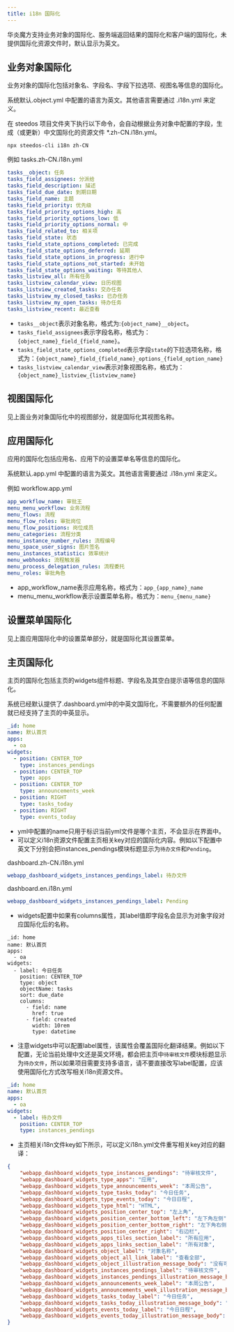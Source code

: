 ```yaml
---
title: i18n 国际化
---
```


华炎魔方支持业务对象的国际化、服务端返回结果的国际化和客户端的国际化，未提供国际化资源文件时，默认显示为英文。

## 业务对象国际化

业务对象的国际化包括对象名、字段名、字段下拉选项、视图名等信息的国际化。

系统默认.object.yml 中配置的语言为英文。其他语言需要通过 .i18n.yml 来定义。

在 steedos 项目文件夹下执行以下命令，会自动根据业务对象中配置的字段，生成（或更新）中文国际化的资源文件 *.zh-CN.i18n.yml。

```shell
npx steedos-cli i18n zh-CN
```

例如 tasks.zh-CN.i18n.yml

```yml
tasks__object: 任务
tasks_field_assignees: 分派给
tasks_field_description: 描述
tasks_field_due_date: 到期日期
tasks_field_name: 主题
tasks_field_priority: 优先级
tasks_field_priority_options_high: 高
tasks_field_priority_options_low: 低
tasks_field_priority_options_normal: 中
tasks_field_related_to: 相关项
tasks_field_state: 状态
tasks_field_state_options_completed: 已完成
tasks_field_state_options_deferred: 延期
tasks_field_state_options_in_progress: 进行中
tasks_field_state_options_not_started: 未开始
tasks_field_state_options_waiting: 等待其他人
tasks_listview_all: 所有任务
tasks_listview_calendar_view: 日历视图
tasks_listview_created_tasks: 交办任务
tasks_listview_my_closed_tasks: 已办任务
tasks_listview_my_open_tasks: 待办任务
tasks_listview_recent: 最近查看
```
- `tasks__object`表示对象名称，格式为:`{object_name}__object`。
- `tasks_field_assignees`表示字段名称，格式为：`{object_name}_field_{field_name}`。
- `tasks_field_state_options_completed`表示字段`state`的下拉选项名称，格式为：`{object_name}_field_{field_name}_options_{field_option_name}`
- `tasks_listview_calendar_view`表示对象视图名称，格式为：`{object_name}_listview_{listview_name}`

## 视图国际化
见上面业务对象国际化中的视图部分，就是国际化其视图名称。

## 应用国际化
应用的国际化包括应用名、应用下的设置菜单名等信息的国际化。

系统默认.app.yml 中配置的语言为英文。其他语言需要通过 .i18n.yml 来定义。

例如 workflow.app.yml
```yml
app_workflow_name: 审批王
menu_menu_workflow: 业务流程
menu_flows: 流程
menu_flow_roles: 审批岗位
menu_flow_positions: 岗位成员
menu_categories: 流程分类
menu_instance_number_rules: 流程编号
menu_space_user_signs: 图片签名
menu_instances_statistic: 效率统计
menu_webhooks: 流程触发器
menu_process_delegation_rules: 流程委托
menu_roles: 审批角色
```
- app_workflow_name表示应用名称，格式为：`app_{app_name}_name`
- menu_menu_workflow表示设置菜单名称，格式为：`menu_{menu_name}`

## 设置菜单国际化
见上面应用国际化中的设置菜单部分，就是国际化其设置菜单。

## 主页国际化
主页的国际化包括主页的widgets组件标题、字段名及其空白提示语等信息的国际化。

系统已经默认提供了.dashboard.yml中的中英文国际化，不需要额外的任何配置就已经支持了主页的中英显示。

```yml
_id: home
name: 默认首页
apps: 
  - oa
widgets: 
  - position: CENTER_TOP
    type: instances_pendings
  - position: CENTER_TOP
    type: apps
  - position: CENTER_TOP
    type: announcements_week
  - position: RIGHT
    type: tasks_today
  - position: RIGHT
    type: events_today
```

- yml中配置的name只用于标识当前yml文件是哪个主页，不会显示在界面中。
- 可以定义i18n资源文件配置主页相关key对应的国际化内容。例如以下配置中英文下分别会把instances_pendings模块标题显示为`待办文件`和`Pending`。

dashboard.zh-CN.i18n.yml
```yml
webapp_dashboard_widgets_instances_pendings_label: 待办文件
```

dashboard.en.i18n.yml
```yml
webapp_dashboard_widgets_instances_pendings_label: Pending
```

- widgets配置中如果有columns属性，其label值即字段名会显示为对象字段对应国际化后的名称。

```
_id: home
name: 默认首页
apps: 
  - oa
widgets: 
  - label: 今日任务
    position: CENTER_TOP
    type: object
    objectName: tasks
    sort: due_date
    columns:
      - field: name
        href: true
      - field: created
        width: 10rem
        type: datetime
```

- 注意widgets中可以配置label属性，该属性会覆盖国际化翻译结果。例如以下配置，无论当前处理中文还是英文环境，都会把主页中`待审核文件`模块标题显示为`待办文件`，所以如果项目需要支持多语言，请不要直接改写label配置，应该使用国际化方式改写相关i18n资源文件。

```yml
_id: home
name: 默认首页
apps: 
  - oa
widgets: 
  - label: 待办文件
    position: CENTER_TOP
    type: instances_pendings
```

- 主页相关i18n文件key如下所示，可以定义i18n.yml文件重写相关key对应的翻译：

```json
{
	"webapp_dashboard_widgets_type_instances_pendings": "待审核文件",
	"webapp_dashboard_widgets_type_apps": "应用",
	"webapp_dashboard_widgets_type_announcements_week": "本周公告",
	"webapp_dashboard_widgets_type_tasks_today": "今日任务",
	"webapp_dashboard_widgets_type_events_today": "今日日程",
	"webapp_dashboard_widgets_type_html": "HTML",
	"webapp_dashboard_widgets_position_center_top": "左上角",
	"webapp_dashboard_widgets_position_center_bottom_left": "左下角左侧",
	"webapp_dashboard_widgets_position_center_bottom_right": "左下角右侧",
	"webapp_dashboard_widgets_position_center_right": "右边栏",
	"webapp_dashboard_widgets_apps_tiles_section_label": "所有应用",
	"webapp_dashboard_widgets_apps_links_section_label": "所有对象",
	"webapp_dashboard_widgets_object_label": "对象名称",
	"webapp_dashboard_widgets_object_all_link_label": "查看全部",
	"webapp_dashboard_widgets_object_illustration_message_body": "没有可显示的项目。",
	"webapp_dashboard_widgets_instances_pendings_label": "待审核文件",
	"webapp_dashboard_widgets_instances_pendings_illustration_message_body": "您没有待审核文件。",
	"webapp_dashboard_widgets_announcements_week_label": "本周公告",
	"webapp_dashboard_widgets_announcements_week_illustration_message_body": "本周没有新公告。",
	"webapp_dashboard_widgets_tasks_today_label": "今日任务",
	"webapp_dashboard_widgets_tasks_today_illustration_message_body": "您今天没有待办任务。",
	"webapp_dashboard_widgets_events_today_label": "今日日程",
	"webapp_dashboard_widgets_events_today_illustration_message_body": "您今天没有日程。"
}
```